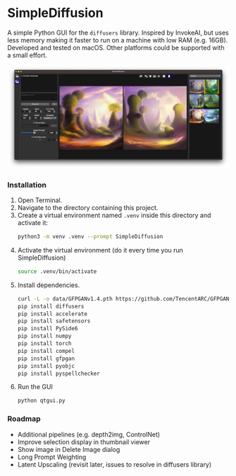 # SimpleDiffusion

A simple Python GUI for the `diffusers` library.  Inspired by InvokeAI, but uses less memory making it faster to run on a machine with low RAM (e.g. 16GB).  Developed and tested on macOS.  Other platforms could be supported with a small effort.

![Screenshot](data/screenshot.webp)

### Installation

1. Open Terminal.
2. Navigate to the directory containing this project.
3. Create a virtual environment named `.venv` inside this directory and activate it:
    ```sh
    python3 -m venv .venv --prompt SimpleDiffusion
    ```
4. Activate the virtual environment (do it every time you run SimpleDiffusion)
    ```sh
    source .venv/bin/activate
    ```
5. Install dependencies.
    ```sh
    curl -L -o data/GFPGANv1.4.pth https://github.com/TencentARC/GFPGAN/releases/download/v1.3.0/GFPGANv1.4.pth
    pip install diffusers
    pip install accelerate
    pip install safetensors
    pip install PySide6
    pip install numpy
    pip install torch
    pip install compel
    pip install gfpgan
    pip install pyobjc
    pip install pyspellchecker
    ```
6. Run the GUI
    ```sh
    python qtgui.py
    ```

### Roadmap

- Additional pipelines (e.g. depth2img, ControlNet)
- Improve selection display in thumbnail viewer
- Show image in Delete Image dialog
- Long Prompt Weighting
- Latent Upscaling (revisit later, issues to resolve in diffusers library)
